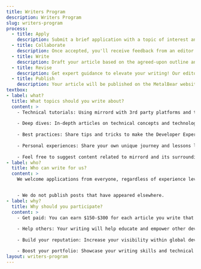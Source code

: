 ```yaml
---
title: Writers Program
description: Writers Program
slug: writers-program
process:
  - title: Apply
    description: Submit a brief application with a topic of interest and an outline, along with a writing sample that showcases your experience and writing skills.
  - title: Collaborate
    description: Once accepted, you'll receive feedback from an editor who will guide you through the writing process. They will help you refine your chosen topic and outline and offer feedback throughout the writing stage.
  - title: Write
    description: Draft your article based on the agreed-upon outline and style guide. Submit your draft for review and feedback.
  - title: Revise
    description: Get expert guidance to elevate your writing! Our editors will offer insightful feedback to help polish your article for publication.
  - title: Publish
    description: Your article will be published on the MetalBear website and promoted across social media channels (Reddit, Hacker News, and more) and you will be tagged as the author.
textbox:
- label: what?
  title: What topics should you write about?
  content: >
    - Technical tutorials: Using mirrord with 3rd party platforms and technologies, frameworks, or libraries used in application development and testing.
  
    - Deep dives: In-depth articles on technical concepts and technologies like platform engineering, Kubernetes, microservices, service meshes, etc.
    
    - Best practices: Share tips and tricks to make the Developer Experience easier and more efficient.
    
    - Personal experiences: Share your own unique journey and lessons learned using mirrord in your software development cycle.
    
    - Feel free to suggest content related to mirrord and its surrounding technologies.
- label: who?
  title: Who can write for us?
  content: >
    We welcome applications from everyone, regardless of experience level. You must have some experience writing for a third party and are comfortable with receiving feedback on your writing.


    - We do not publish posts that have appeared elsewhere.
- label: why?
  title: Why should you participate?
  content: >
    - Get paid: You can earn $150-$300 for each article you write that gets published.
    
    - Help others: Your writing will help educate and empower other developers.
    
    - Build your reputation: Increase your visibility within global developer communities.

    - Boost your portfolio: Showcase your writing skills and technical knowledge to potential employers.
layout: writers-program
---
```

